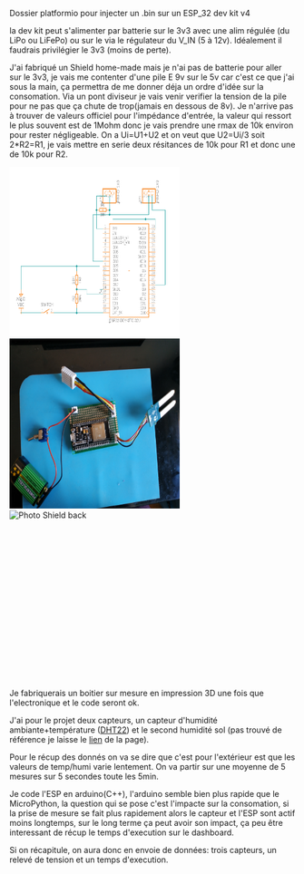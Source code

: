 Dossier platformio pour injecter un .bin sur un ESP_32 dev kit v4

la dev kit peut s'alimenter par batterie sur le 3v3 avec une alim régulée (du LiPo ou LiFePo) ou sur le via le régulateur du V_IN (5 à 12v). Idéalement il faudrais privilégier le 3v3 (moins de perte).

J'ai fabriqué un Shield home-made mais je n'ai pas de batterie pour aller sur le 3v3, je vais me contenter d'une pile E 9v sur le 5v car c'est ce que j'ai sous la main, ça permettra de me donner déja un ordre d'idée sur la consomation. Via un pont diviseur je vais venir verifier la tension de la pile pour ne pas que ça chute de trop(jamais en dessous de 8v). Je n'arrive pas à trouver de valeurs officiel pour l'impédance d'entrée, la valeur qui ressort le plus souvent est de 1Mohm donc je vais prendre une rmax de 10k environ pour rester négligeable. On a Ui=U1+U2 et on veut que U2=Ui/3 soit 2*R2=R1, je vais mettre en serie deux résitances de 10k pour R1 et donc une de 10k pour R2. 

<img src="Schem_Elec.PNG" alt="Schem Elec" style="display:inline-block;" width="300" height="300"/> <img src="Photo_shield.jpg" alt="Photo Shield" style="display:inline-block;" width="300" height="300"/> <img src="Photo_shield back.jpg" alt="Photo Shield back" style="display:inline-block;" width="300" height="300"/>

Je fabriquerais un boitier sur mesure en impression 3D une fois que l'electronique et le code seront ok.
                                                                                 

J'ai pour le projet deux capteurs, un capteur d'humidité ambiante+température ([DHT22](https://pdf1.alldatasheet.com/datasheet-pdf/view/1132459/ETC2/DHT22.html)) et le second humidité sol (pas trouvé de référence je laisse le [lien](https://wiki.seeedstudio.com/Grove-Moisture_Sensor/) de la page).

Pour le récup des donnés on va se dire que c'est pour l'extérieur est que les valeurs de temp/humi varie lentement. On va partir sur une moyenne de 5 mesures sur 5 secondes toute les 5min.

Je code l'ESP en arduino(C++), l'arduino semble bien plus rapide que le MicroPython, la question qui se pose c'est l'impacte sur la consomation, si la prise de mesure se fait plus rapidement alors le capteur et l'ESP sont actif moins longtemps, sur le long terme ça peut avoir son impact, ça peu être interessant de récup le temps d'execution sur le dashboard.

Si on récapitule, on aura donc en envoie de données: trois capteurs, un relevé de tension et un temps d'execution.
 
